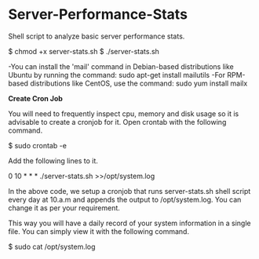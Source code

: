# Server-Performance-Stats
Shell script to analyze basic server performance stats.

$ chmod +x server-stats.sh
$ ./server-stats.sh

-You can install the 'mail' command in Debian-based distributions like Ubuntu by running the command:
 sudo apt-get install mailutils 
-For RPM-based distributions like CentOS, use the command:
 sudo yum install mailx 

**Create Cron Job**

You will need to frequently inspect cpu, memory and disk usage so it is advisable to create a cronjob for it. Open crontab with the following command.

$ sudo crontab -e

Add the following lines to it.

0 10 * * * ./server-stats.sh >>/opt/system.log

In the above code, we setup a cronjob that runs server-stats.sh shell script every day at 10.a.m and appends the output to /opt/system.log. You can change it as per your requirement.

This way you will have a daily record of your system information in a single file. You can simply view it with the following command.

$ sudo cat /opt/system.log

